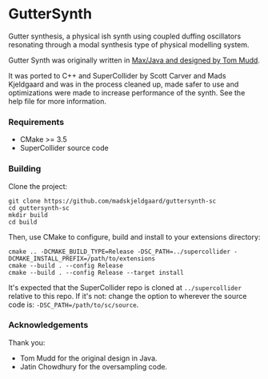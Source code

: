 # GutterSynth

Gutter synthesis, a physical ish synth using coupled duffing oscillators resonating through a modal synthesis type of physical modelling system. 

Gutter Synth was originally written in [Max/Java and designed by Tom Mudd](https://github.com/tommmmudd/guttersynthesis). 

It was ported to C++ and SuperCollider by Scott Carver and Mads Kjeldgaard and was in the process cleaned up, made safer to use and optimizations were made to increase performance of the synth. See the help file for more information.

### Requirements

- CMake >= 3.5
- SuperCollider source code

### Building

Clone the project:

    git clone https://github.com/madskjeldgaard/guttersynth-sc
    cd guttersynth-sc
    mkdir build
    cd build

Then, use CMake to configure, build and install to your extensions directory:

    cmake .. -DCMAKE_BUILD_TYPE=Release -DSC_PATH=../supercollider -DCMAKE_INSTALL_PREFIX=/path/to/extensions
    cmake --build . --config Release
    cmake --build . --config Release --target install


It's expected that the SuperCollider repo is cloned at `../supercollider` relative to this repo. If
it's not: change the option to wherever the source code is: `-DSC_PATH=/path/to/sc/source`.

### Acknowledgements

Thank you:
- Tom Mudd for the original design in Java. 
- Jatin Chowdhury for the oversampling code.
